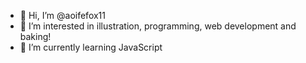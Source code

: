 - 👋 Hi, I’m @aoifefox11
- 👀 I’m interested in illustration, programming, web development and baking!
- 🌱 I’m currently learning JavaScript
